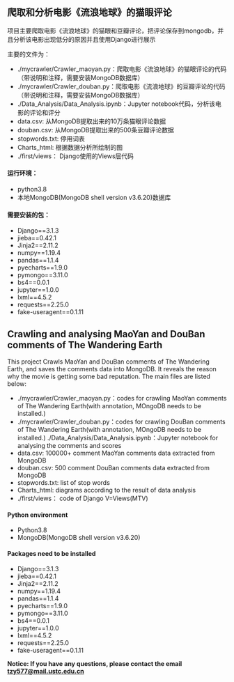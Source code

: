 ## 爬取和分析电影《流浪地球》的猫眼评论

项目主要爬取电影《流浪地球》的猫眼和豆瓣评论，把评论保存到mongodb，并且分析该电影出现低分的原因并且使用Django进行展示

主要的文件为：
- ./mycrawler/Crawler_maoyan.py：爬取电影《流浪地球》的猫眼评论的代码（带说明和注释，需要安装MongoDB数据库）
- ./mycrawler/Crawler_douban.py：爬取电影《流浪地球》的豆瓣评论的代码（带说明和注释，需要安装MongoDB数据库）
- ./Data_Analysis/Data_Analysis.ipynb：Jupyter notebook代码，分析该电影的评论和评分
- data.csv: 从MongoDB提取出来的10万条猫眼评论数据
- douban.csv: 从MongoDB提取出来的500条豆瓣评论数据
- stopwords.txt: 停用词表
- Charts_html: 根据数据分析所绘制的图
- ./first/views： Django使用的Views层代码

#### 运行环境：
- python3.8
- 本地MongoDB(MongoDB shell version v3.6.20)数据库

#### 需要安装的包：
- Django==3.1.3
- jieba==0.42.1
- Jinja2==2.11.2
- numpy==1.19.4
- pandas==1.1.4
- pyecharts==1.9.0
- pymongo==3.11.0
- bs4==0.0.1	
- jupyter==1.0.0	
- lxml==4.5.2
- requests==2.25.0	
- fake-useragent==0.1.11	

## Crawling and analysing MaoYan and DouBan comments of The Wandering Earth

This project Crawls MaoYan and DouBan comments of The Wandering Earth, and saves the comments data into MongoDB. It reveals the reason why the movie is getting some bad reputation.
The main files are listed below:
- ./mycrawler/Crawler_maoyan.py：codes for crawling MaoYan comments of The Wandering Earth(with annotation, MOngoDB needs to be installed.)
- ./mycrawler/Crawler_douban.py：codes for crawling DouBan comments of The Wandering Earth(with annotation, MOngoDB needs to be installed.)
./Data_Analysis/Data_Analysis.ipynb：Jupyter notebook for analysing the comments and scores
- data.csv: 100000+ comment MaoYan comments data extracted from MongoDB
- douban.csv: 500 comment DouBan comments data extracted from MongoDB
- stopwords.txt: list of stop words
- Charts_html: diagrams according to the result of data analysis
- ./first/views： code of Django V=Views(MTV)

#### Python environment
- Python3.8
- MongoDB(MongoDB shell version v3.6.20)

#### Packages need to be installed
- Django==3.1.3
- jieba==0.42.1
- Jinja2==2.11.2
- numpy==1.19.4
- pandas==1.1.4
- pyecharts==1.9.0
- pymongo==3.11.0
- bs4==0.0.1	
- jupyter==1.0.0	
- lxml==4.5.2
- requests==2.25.0	
- fake-useragent==0.1.11	

**Notice: If you have any questions, please contact the email tzy577@mail.ustc.edu.cn**
